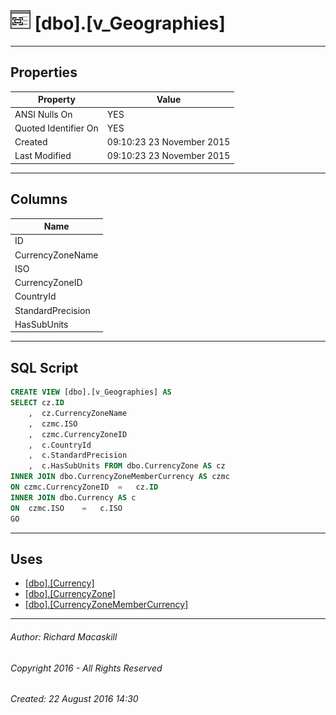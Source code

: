 #### 



# ![Views](../../../Images/View32.png) [dbo].[v_Geographies]

---

## <a name="#properties"></a>Properties

| Property | Value |
|---|---|
| ANSI Nulls On | YES |
| Quoted Identifier On | YES |
| Created | 09:10:23 23 November 2015 |
| Last Modified | 09:10:23 23 November 2015 |


---

## <a name="#columns"></a>Columns

| Name |
|---|
| ID |
| CurrencyZoneName |
| ISO |
| CurrencyZoneID |
| CountryId |
| StandardPrecision |
| HasSubUnits |


---

## <a name="#sqlscript"></a>SQL Script

```sql
CREATE VIEW [dbo].[v_Geographies] AS
SELECT cz.ID
    ,  cz.CurrencyZoneName
    ,  czmc.ISO
    ,  czmc.CurrencyZoneID
    ,  c.CountryId
    ,  c.StandardPrecision
    ,  c.HasSubUnits FROM dbo.CurrencyZone AS cz
INNER JOIN dbo.CurrencyZoneMemberCurrency AS czmc 
ON czmc.CurrencyZoneID	=	cz.ID
INNER JOIN dbo.Currency AS c
ON	czmc.ISO	=	c.ISO
GO

```


---

## <a name="#uses"></a>Uses

* [[dbo].[Currency]](../Tables/Currency.md)
* [[dbo].[CurrencyZone]](../Tables/CurrencyZone.md)
* [[dbo].[CurrencyZoneMemberCurrency]](../Tables/CurrencyZoneMemberCurrency.md)


---

###### Author:  Richard Macaskill

###### Copyright 2016 - All Rights Reserved

###### Created: 22 August 2016 14:30

